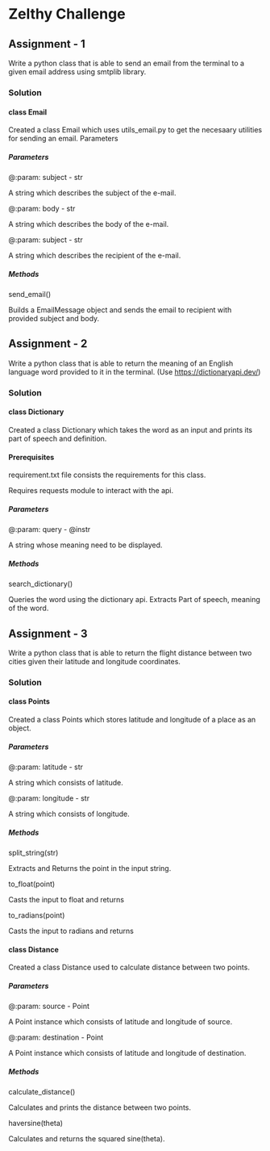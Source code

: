 # Zelthy Challenge


## Assignment - 1

Write a python class that is able to send an email from the terminal to a given email address 
using smtplib library. 

### Solution

#### class Email

Created a class Email which uses utils_email.py to get the necesaary utilities for sending an email.
Parameters

##### Parameters
@:param: subject - str

A string which describes the subject of the e-mail.

@:param: body - str

A string which describes the body of the e-mail.

@:param: subject - str

A string which describes the recipient of the e-mail.

##### Methods
send_email()

Builds a EmailMessage object and sends the email to recipient with provided subject and body.

##
## Assignment - 2

Write a python class that is able to return the meaning of an English language word provided to it 
in the terminal. (Use https://dictionaryapi.dev/) 

### Solution

#### class Dictionary

Created a class Dictionary which takes the word as an input and prints its part of speech and definition.

#### Prerequisites 
requirement.txt file consists the requirements for this class.

Requires requests module to interact with the api.

##### Parameters
@:param: query - @instr

A string whose meaning need to be displayed.

##### Methods
search_dictionary()

Queries the word using the dictionary api.
Extracts Part of speech, meaning of the word.


##
## Assignment - 3

Write a python class that is able to return the flight distance between two cities given their 
latitude and longitude coordinates.

### Solution

#### class Points
Created a class Points which stores latitude and longitude of a place as an object.
##### Parameters

@:param: latitude - str

A string which consists of latitude.

@:param: longitude - str

A string which consists of longitude.

##### Methods
split_string(str)

Extracts and Returns the point in the input string.

to_float(point)

Casts the input to float and returns

to_radians(point)

Casts the input to radians and returns

#### class Distance
Created a class Distance used to calculate distance between two points.
##### Parameters
@:param: source - Point

A Point instance which consists of latitude and longitude of source.
    
@:param: destination - Point
    
A Point instance which consists of latitude and longitude of destination.

##### Methods
calculate_distance()

Calculates and prints the distance between two points.

haversine(theta)

Calculates and returns the squared sine(theta).
